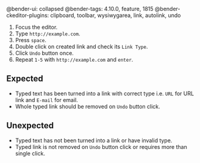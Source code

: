 @bender-ui: collapsed
@bender-tags: 4.10.0, feature, 1815
@bender-ckeditor-plugins: clipboard, toolbar, wysiwygarea, link, autolink, undo

1. Focus the editor.
1. Type `http://example.com`.
1. Press `space`.
1. Double click on created link and check its `Link Type`.
1. Click `Undo` button once.
1. Repeat `1-5` with `http://example.com` and `enter`.

## Expected

* Typed text has been turned into a link with correct type i.e. `URL` for URL link and `E-mail` for email.
* Whole typed link should be removed on `Undo` button click.

## Unexpected

* Typed text has not been turned into a link or have invalid type.
* Typed link is not removed on `Undo` button click or requires more than single click.
